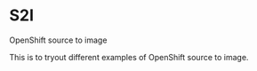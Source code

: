# S2I
OpenShift source to image

This is to tryout different examples of OpenShift source to image.
